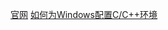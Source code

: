 [官网](https://code.visualstudio.com/)
[如何为Windows配置C/C++环境](https://code.visualstudio.com/docs/cpp/config-mingw)